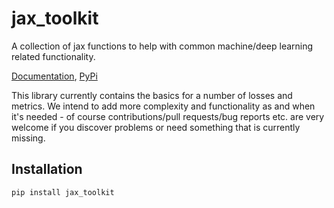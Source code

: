 # jax_toolkit

A collection of jax functions to help with common machine/deep learning related functionality. 

[Documentation](https://asmith26.github.io/jax_toolkit/), [PyPi](https://pypi.org/project/jax-toolkit/)

This library currently contains the basics for a number of losses and metrics. We intend to add more complexity and functionality as and when it's needed - of course contributions/pull requests/bug reports etc. are very welcome if you discover problems or need something that is currently missing.

## Installation

```bash
pip install jax_toolkit
```